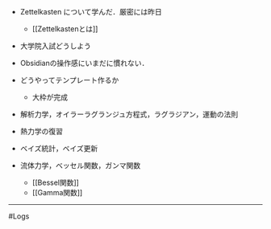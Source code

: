 - Zettelkasten について学んだ．厳密には昨日
	- [[Zettelkastenとは]]
- 大学院入試どうしよう
- Obsidianの操作感にいまだに慣れない．
- どうやってテンプレート作るか
	- 大枠が完成

- 解析力学，オイラーラグランジュ方程式，ラグラジアン，運動の法則
- 熱力学の復習
- ベイズ統計，ベイズ更新
- 流体力学，ベッセル関数，ガンマ関数
	- [[Bessel関数]]
	- [[Gamma関数]]

---
#Logs 